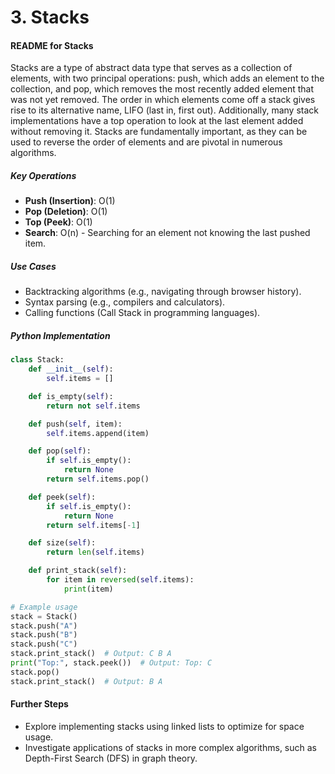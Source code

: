  # 3. Stacks

#### README for Stacks

Stacks are a type of abstract data type that serves as a collection of elements, with two principal operations: push, which adds an element to the collection, and pop, which removes the most recently added element that was not yet removed. The order in which elements come off a stack gives rise to its alternative name, LIFO (last in, first out). Additionally, many stack implementations have a top operation to look at the last element added without removing it. Stacks are fundamentally important, as they can be used to reverse the order of elements and are pivotal in numerous algorithms.

##### Key Operations
- **Push (Insertion)**: O(1)
- **Pop (Deletion)**: O(1)
- **Top (Peek)**: O(1)
- **Search**: O(n) - Searching for an element not knowing the last pushed item.

##### Use Cases
- Backtracking algorithms (e.g., navigating through browser history).
- Syntax parsing (e.g., compilers and calculators).
- Calling functions (Call Stack in programming languages).

##### Python Implementation
```python
class Stack:
    def __init__(self):
        self.items = []

    def is_empty(self):
        return not self.items

    def push(self, item):
        self.items.append(item)

    def pop(self):
        if self.is_empty():
            return None
        return self.items.pop()

    def peek(self):
        if self.is_empty():
            return None
        return self.items[-1]

    def size(self):
        return len(self.items)

    def print_stack(self):
        for item in reversed(self.items):
            print(item)

# Example usage
stack = Stack()
stack.push("A")
stack.push("B")
stack.push("C")
stack.print_stack()  # Output: C B A
print("Top:", stack.peek())  # Output: Top: C
stack.pop()
stack.print_stack()  # Output: B A
```

#### Further Steps
- Explore implementing stacks using linked lists to optimize for space usage.
- Investigate applications of stacks in more complex algorithms, such as Depth-First Search (DFS) in graph theory.